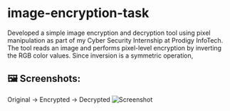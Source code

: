 # image-encryption-task
Developed a simple image encryption and decryption tool using pixel manipulation as part of my Cyber Security Internship at Prodigy InfoTech.  The tool reads an image and performs pixel-level encryption by inverting the RGB color values. Since inversion is a symmetric operation, 

## 🖼️ Screenshots:
Original → Encrypted → Decrypted
![Screenshot](./6e428a0c-0624-4b48-9206-c20c02744507.png)
